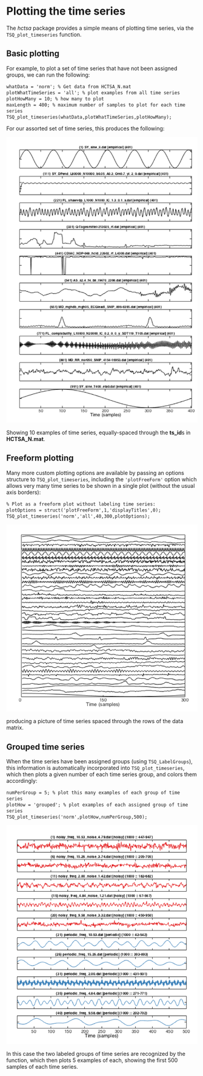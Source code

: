 # Plotting the time series

The *hctsa* package provides a simple means of plotting time series, via the `TSQ_plot_timeseries` function.

## Basic plotting

For example, to plot a set of time series that have not been assigned groups, we can run the following:

    whatData = 'norm'; % Get data from HCTSA_N.mat
    plotWhatTimeSeries = 'all'; % plot examples from all time series
    plotHowMany = 10; % how many to plot
    maxLength = 400; % maximum number of samples to plot for each time series
    TSQ_plot_timeseries(whatData,plotWhatTimeSeries,plotHowMany);
    
For our assorted set of time series, this produces the following:

![](timeSeriesPlot.png)

Showing 10 examples of time series, equally-spaced through the **ts_id**s in **HCTSA_N.mat**.

## Freeform plotting

Many more custom plotting options are available by passing an options structure to `TSQ_plot_timeseries`, including the `'plotFreeForm'` option which allows very many time series to be shown in a single plot (without the usual axis borders):

    % Plot as a freeform plot without labeling time series:
    plotOptions = struct('plotFreeForm',1,'displayTitles',0);
    TSQ_plot_timeseries('norm','all',40,300,plotOptions);

![](freeform_timeSeries_Plot.png)

producing a picture of time series spaced through the rows of the data matrix.

## Grouped time series

When the time series have been assigned groups (using `TSQ_LabelGroups`), this information is automatically incorporated into `TSQ_plot_timeseries`, which then plots a given number of each time series group, and colors them accordingly:

    numPerGroup = 5; % plot this many examples of each group of time series
    plotHow = 'grouped'; % plot examples of each assigned group of time series
    TSQ_plot_timeseries('norm',plotHow,numPerGroup,500);

![](GroupedTimeSeriesPlot.png)

In this case the two labeled groups of time series are recognized by the function, which then plots 5 examples of each, showing the first 500 samples of each time series.